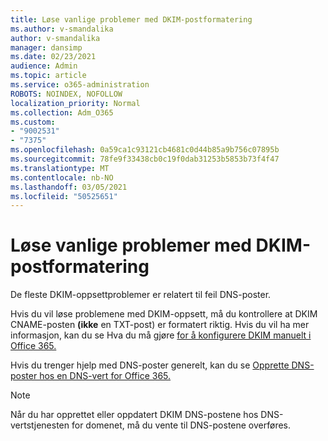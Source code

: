 ```yaml
---
title: Løse vanlige problemer med DKIM-postformatering
ms.author: v-smandalika
author: v-smandalika
manager: dansimp
ms.date: 02/23/2021
audience: Admin
ms.topic: article
ms.service: o365-administration
ROBOTS: NOINDEX, NOFOLLOW
localization_priority: Normal
ms.collection: Adm_O365
ms.custom:
- "9002531"
- "7375"
ms.openlocfilehash: 0a59ca1c93121cb4681c0d44b85a9b756c07895b
ms.sourcegitcommit: 78fe9f33438cb0c19f0dab31253b5853b73f4f47
ms.translationtype: MT
ms.contentlocale: nb-NO
ms.lasthandoff: 03/05/2021
ms.locfileid: "50525651"
---
```

# <a name="fix-common-problems-with-dkim-record-formatting"></a>Løse vanlige problemer med DKIM-postformatering

De fleste DKIM-oppsettproblemer er relatert til feil DNS-poster.

Hvis du vil løse problemene med DKIM-oppsett, må du kontrollere at DKIM CNAME-posten **(ikke** en TXT-post) er formatert riktig. Hvis du vil ha mer informasjon, kan du se Hva du må gjøre [for å konfigurere DKIM manuelt i Office 365.](https://docs.microsoft.com/microsoft-365/security/office-365-security/use-dkim-to-validate-outbound-email)

Hvis du trenger hjelp med DNS-poster generelt, kan du se [Opprette DNS-poster hos en DNS-vert for Office 365.](https://docs.microsoft.com/microsoft-365/admin/get-help-with-domains/create-dns-records-at-any-dns-hosting-provider)

> [!NOTE]
> Når du har opprettet eller oppdatert DKIM DNS-postene hos DNS-vertstjenesten for domenet, må du vente til DNS-postene overføres.
